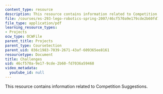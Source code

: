 ```yaml
---
content_type: resource
description: This resource contains information related to Competition Suggestions.
file: /courses/es-293-lego-robotics-spring-2007/46cf570a9e179cde2b60fd7036a59468_MITES_293S07_competitions.pdf
file_type: application/pdf
learning_resource_types:
- Projects
ocw_type: OCWFile
parent_title: Projects
parent_type: CourseSection
parent_uid: 036c1983-7039-2671-43af-609365ee8161
resourcetype: Document
title: Challenges
uid: 46cf570a-9e17-9cde-2b60-fd7036a59468
video_metadata:
  youtube_id: null
---
```

This resource contains information related to Competition Suggestions.